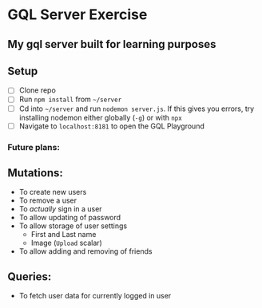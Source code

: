 # GQL Server Exercise
My gql server built for learning purposes
--
## Setup
- [ ] Clone repo
- [ ] Run `npm install` from `~/server`
- [ ] Cd into `~/server` and run `nodemon server.js`. If this gives you errors, try installing nodemon either globally (`-g`) or with `npx`
- [ ] Navigate to `localhost:8181` to open the GQL Playground
### Future plans:

## Mutations:
- To create new users
- To remove a user
- To _actually_ sign in a user
- To allow updating of password
- To allow storage of user settings
  - First and Last name
  - Image (`Upload` scalar)
- To allow adding and removing of friends

## Queries:

- To fetch user data for currently logged in user
